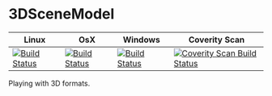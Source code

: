 # 3DSceneModel

Linux | OsX | Windows | Coverity Scan
------------- |------------- |------------- | -------------
[![Build Status](https://travis-ci.org/Ethiy/3DSceneModel.svg?branch=master)](https://travis-ci.org/Ethiy/3DSceneModel) | [![Build Status](https://travis-ci.org/Ethiy/3DSceneModel.svg?branch=master)](https://travis-ci.org/Ethiy/3DSceneModel) | [![Build Status](https://ci.appveyor.com/api/projects/status/855pa36o55g3hwq7?svg=true)](https://ci.appveyor.com/project/Ethiy/3DSceneModel) | [![Coverity Scan Build Status](https://scan.coverity.com/projects/11095/badge.svg)](https://scan.coverity.com/projects/3dscenemodel)

Playing with 3D formats.

